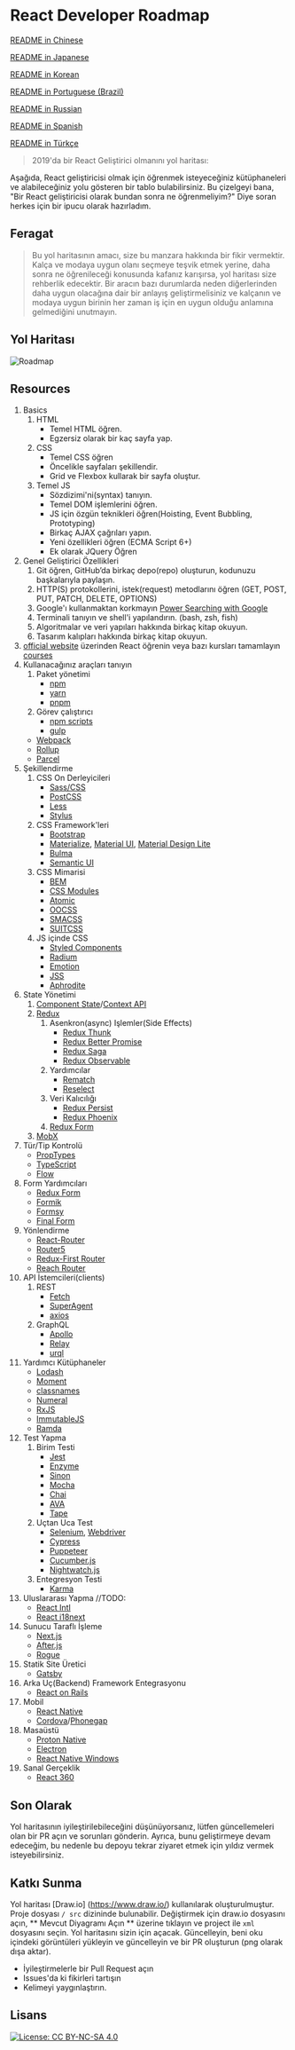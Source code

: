 # React Developer Roadmap

[README in Chinese](README-CN.md)

[README in Japanese](README-JA.md)

[README in Korean](README-KO.md)

[README in Portuguese (Brazil)](README-PTBR.md)

[README in Russian](README-RU.md)

[README in Spanish](README-ES.md)

[README in Türkçe](README-TR.md)

> 2019'da bir React Geliştirici olmanını yol haritası:

Aşağıda, React geliştiricisi olmak için öğrenmek isteyeceğiniz kütüphaneleri ve alabileceğiniz yolu gösteren bir tablo bulabilirsiniz. Bu çizelgeyi bana, "Bir React geliştiricisi olarak bundan sonra ne öğrenmeliyim?" Diye soran herkes için bir ipucu olarak hazırladım.

## Feragat
> Bu yol haritasının amacı, size bu manzara hakkında bir fikir vermektir. Kalça ve modaya uygun olanı seçmeye teşvik etmek yerine, daha sonra ne öğrenileceği konusunda kafanız karışırsa, yol haritası size rehberlik edecektir. Bir aracın bazı durumlarda neden diğerlerinden daha uygun olacağına dair bir anlayış geliştirmelisiniz ve kalçanın ve modaya uygun birinin her zaman iş için en uygun olduğu anlamına gelmediğini unutmayın.

## Yol Haritası

![Roadmap](./roadmap-tr.png)

## Resources

1. Basics
    1. HTML
        * Temel HTML öğren.
        * Egzersiz olarak bir kaç sayfa yap.
    2. CSS
        * Temel CSS öğren
        * Öncelikle sayfaları şekillendir.
        * Grid ve Flexbox kullarak bir sayfa oluştur.
    3. Temel JS
        * Sözdizimi'ni(syntax) tanıyın.
        * Temel DOM işlemlerini öğren.
        * JS için özgün teknikleri öğren(Hoisting, Event Bubbling, Prototyping)
        * Birkaç AJAX çağrıları yapın. 
        * Yeni özellikleri öğren (ECMA Script 6+)
        * Ek olarak JQuery Öğren
2. Genel Geliştirici Özellikleri
    1. Git öğren, GitHub’da birkaç depo(repo) oluşturun, kodunuzu başkalarıyla paylaşın.
    2. HTTP(S) protokollerini, istek(request) metodlarını öğren  (GET, POST, PUT, PATCH, DELETE, OPTIONS)
    3. Google'ı kullanmaktan korkmayın [Power Searching with Google](http://www.powersearchingwithgoogle.com/)
    4. Terminali tanıyın ve shell'i yapılandırın. (bash, zsh, fish)
    5. Algoritmalar ve veri yapıları hakkında birkaç kitap okuyun.
    6. Tasarım kalıpları hakkında birkaç kitap okuyun.
3.  [official website](https://reactjs.org/tutorial/tutorial.html) üzerinden React öğrenin veya bazı kursları tamamlayın [courses](https://egghead.io/courses/the-beginner-s-guide-to-react)
4. Kullanacağınız araçları tanıyın
    1. Paket yönetimi
        * [npm](https://www.npmjs.com/)
        * [yarn](https://yarnpkg.com/lang/en/)
        * [pnpm](https://pnpm.js.org/)
    2. Görev çalıştırıcı
        * [npm scripts](https://docs.npmjs.com/misc/scripts)
        * [gulp](https://gulpjs.com/)
    * [Webpack](https://webpack.js.org/)
    * [Rollup](https://rollupjs.org/guide/en)
    * [Parcel](https://parceljs.org/)
5. Şekillendirme
    1. CSS On Derleyicileri
        * [Sass/CSS](https://sass-lang.com/)
        * [PostCSS](https://postcss.org/)
        * [Less](http://lesscss.org/)
        * [Stylus](http://stylus-lang.com/)
    2. CSS Framework'leri
        * [Bootstrap](https://getbootstrap.com/)
        * [Materialize](https://materializecss.com/), [Material UI](https://material-ui.com/), [Material Design Lite](https://getmdl.io/)
        * [Bulma](https://bulma.io/)
        * [Semantic UI](https://semantic-ui.com/)
    3. CSS Mimarisi
        * [BEM](http://getbem.com/)
        * [CSS Modules](https://github.com/css-modules/css-modules)
        * [Atomic](https://acss.io/)
        * [OOCSS](https://github.com/stubbornella/oocss/wiki)
        * [SMACSS](https://smacss.com/)
        * [SUITCSS](https://suitcss.github.io/)
    4. JS içinde CSS
        * [Styled Components](https://www.styled-components.com/)
        * [Radium](https://formidable.com/open-source/radium/)
        * [Emotion](https://emotion.sh/)
        * [JSS](http://cssinjs.org/)
        * [Aphrodite](https://github.com/Khan/aphrodite)
6. State Yönetimi
    1. [Component State](https://reactjs.org/docs/faq-state.html)/[Context API](https://reactjs.org/docs/context.html)
    2. [Redux](https://redux.js.org/)
        1. Asenkron(async) Işlemler(Side Effects)
            * [Redux Thunk](https://github.com/reduxjs/redux-thunk)
            * [Redux Better Promise](https://github.com/Lukasz-pluszczewski/redux-better-promise)
            * [Redux Saga](https://redux-saga.js.org/)
            * [Redux Observable](https://redux-observable.js.org)
        2. Yardımcılar
            * [Rematch](https://rematch.gitbooks.io/rematch/)
            * [Reselect](https://github.com/reduxjs/reselect)
        3. Veri Kalıcılığı
            * [Redux Persist](https://github.com/rt2zz/redux-persist)
            * [Redux Phoenix](https://github.com/adam-golab/redux-phoenix)
        4. [Redux Form](https://redux-form.com)
    3. [MobX](https://mobx.js.org/)
7. Tür/Tip Kontrolü
    * [PropTypes](https://reactjs.org/docs/typechecking-with-proptypes.html)
    * [TypeScript](https://www.typescriptlang.org/)
    * [Flow](https://flow.org/en/)
8. Form Yardımcıları
    * [Redux Form](https://redux-form.com)
    * [Formik](https://github.com/jaredpalmer/formik)
    * [Formsy](https://github.com/formsy/formsy-react)
    * [Final Form](https://github.com/final-form/final-form)
9. Yönlendirme
    * [React-Router](https://reacttraining.com/react-router/)
    * [Router5](https://router5.js.org/)
    * [Redux-First Router](https://github.com/faceyspacey/redux-first-router)
    * [Reach Router](https://reach.tech/router/)
10. API İstemcileri(clients)
    1. REST
        * [Fetch](https://developer.mozilla.org/en-US/docs/Web/API/Fetch_API)
        * [SuperAgent](https://visionmedia.github.io/superagent/)
        * [axios](https://github.com/axios/axios)
    2. GraphQL
        * [Apollo](https://www.apollographql.com/docs/react/)
        * [Relay](https://facebook.github.io/relay/)
        * [urql](https://github.com/FormidableLabs/urql)
11. Yardımcı Kütüphaneler
    * [Lodash](https://lodash.com/)
    * [Moment](https://momentjs.com/)
    * [classnames](https://github.com/JedWatson/classnames)
    * [Numeral](http://numeraljs.com/)
    * [RxJS](http://reactivex.io/)
    * [ImmutableJS](https://facebook.github.io/immutable-js/)
    * [Ramda](https://ramdajs.com/)
12. Test Yapma
    1. Birim Testi
        * [Jest](https://facebook.github.io/jest/)
        * [Enzyme](http://airbnb.io/enzyme/)
        * [Sinon](http://sinonjs.org/)
        * [Mocha](https://mochajs.org/)
        * [Chai](http://www.chaijs.com/)
        * [AVA](https://github.com/avajs/ava)
        * [Tape](https://github.com/substack/tape)
    2. Uçtan Uca Test
        * [Selenium](https://www.seleniumhq.org/), [Webdriver](http://webdriver.io/)
        * [Cypress](https://cypress.io/)
        * [Puppeteer](https://pptr.dev/)
        * [Cucumber.js](https://github.com/cucumber/cucumber-js)
        * [Nightwatch.js](http://nightwatchjs.org/)
    3. Entegresyon Testi
        * [Karma](https://karma-runner.github.io/)
13. Uluslararası Yapma //TODO:
    * [React Intl](https://github.com/yahoo/react-intl)
    * [React i18next](https://react.i18next.com/)
14. Sunucu Taraflı İşleme
    * [Next.js](https://nextjs.org/)
    * [After.js](https://github.com/jaredpalmer/after.js)
    * [Rogue](https://github.com/alidcastano/rogue.js)
15. Statik Site Üretici
    * [Gatsby](https://www.gatsbyjs.org/)
16. Arka Uç(Backend) Framework Entegrasyonu
    * [React on Rails](https://shakacode.gitbooks.io/react-on-rails/content/)
17. Mobil
    * [React Native](https://facebook.github.io/react-native/)
    * [Cordova](https://cordova.apache.org/)/[Phonegap](https://phonegap.com/)
18. Masaüstü
    * [Proton Native](https://proton-native.js.org/)
    * [Electron](https://electronjs.org/)
    * [React Native Windows](https://github.com/Microsoft/react-native-windows)
19. Sanal Gerçeklik
    * [React 360](https://facebook.github.io/react-360/)

## Son Olarak

Yol haritasının iyileştirilebileceğini düşünüyorsanız, lütfen güncellemeleri olan bir PR açın ve sorunları gönderin. Ayrıca, bunu geliştirmeye devam edeceğim, bu nedenle bu depoyu tekrar ziyaret etmek için yıldız vermek isteyebilirsiniz.

## Katkı Sunma

Yol haritası [Draw.io] (https://www.draw.io/) kullanılarak oluşturulmuştur. Proje dosyası `/ src` dizininde bulunabilir. Değiştirmek için draw.io dosyasını açın, ** Mevcut Diyagramı Açın ** üzerine tıklayın ve project ile `xml` dosyasını seçin. Yol haritasını sizin için açacak. Güncelleyin, beni oku içindeki görüntüleri yükleyin ve güncelleyin ve bir PR oluşturun (png olarak dışa aktar).

- İyileştirmelerle bir Pull Request açın
- Issues'da ki fikirleri tartışın
- Kelimeyi yaygınlaştırın.

## Lisans

[![License: CC BY-NC-SA 4.0](https://img.shields.io/badge/License-CC%20BY--NC--SA%204.0-lightgrey.svg)](https://creativecommons.org/licenses/by-nc-sa/4.0/)
